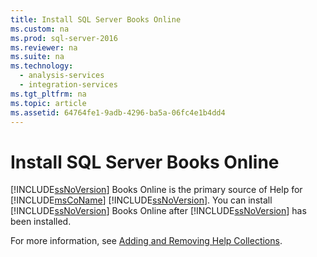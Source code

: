 ```yaml
---
title: Install SQL Server Books Online
ms.custom: na
ms.prod: sql-server-2016
ms.reviewer: na
ms.suite: na
ms.technology: 
  - analysis-services
  - integration-services
ms.tgt_pltfrm: na
ms.topic: article
ms.assetid: 64764fe1-9adb-4296-ba5a-06fc4e1b4dd4
---
```

# Install SQL Server Books Online
  [!INCLUDE[ssNoVersion](../../Token/Other/ssNoVersion_md.md)] Books Online is the primary source of Help for [!INCLUDE[msCoName](../../Token/Other/msCoName_md.md)] [!INCLUDE[ssNoVersion](../../Token/Other/ssNoVersion_md.md)]. You can install [!INCLUDE[ssNoVersion](../../Token/Other/ssNoVersion_md.md)] Books Online after [!INCLUDE[ssNoVersion](../../Token/Other/ssNoVersion_md.md)] has been installed.  
  
 For more information, see [Adding and Removing Help Collections](http://go.microsoft.com/fwlink/?LinkId=196885).  
  
  